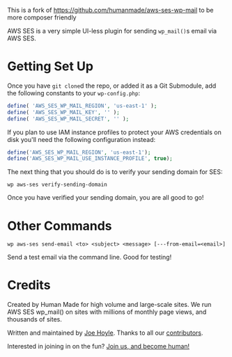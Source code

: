 This is a fork of https://github.com/humanmade/aws-ses-wp-mail to be more composer friendly

AWS SES is a very simple UI-less plugin for sending `wp_mail()`s email via AWS SES.

Getting Set Up
==========

Once you have `git clone`d the repo, or added it as a Git Submodule, add the following constants to your `wp-config.php`:

```PHP
define( 'AWS_SES_WP_MAIL_REGION', 'us-east-1' );
define( 'AWS_SES_WP_MAIL_KEY', '' );
define( 'AWS_SES_WP_MAIL_SECRET', '' );
```

If you plan to use IAM instance profiles to protect your AWS credentials on disk you'll need the following configuration instead:

```PHP
define('AWS_SES_WP_MAIL_REGION', 'us-east-1');
define('AWS_SES_WP_MAIL_USE_INSTANCE_PROFILE', true);
```


The next thing that you should do is to verify your sending domain for SES:

```
wp aws-ses verify-sending-domain
```

Once you have verified your sending domain, you are all good to go!

Other Commands
=======

`wp aws-ses send-email <to> <subject> <message> [---from-email=<email>]`

Send a test email via the command line. Good for testing!

Credits
=======
Created by Human Made for high volume and large-scale sites. We run AWS SES wp_mail() on sites with millions of monthly page views, and thousands of sites.

Written and maintained by [Joe Hoyle](https://github.com/joehoyle). Thanks to all our [contributors](https://github.com/humanmade/S3-Uploads/graphs/contributors).

Interested in joining in on the fun? [Join us, and become human!](https://hmn.md/is/hiring/)
